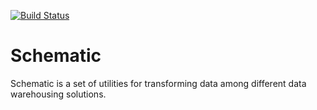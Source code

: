 [![Build Status](https://cloud.drone.io/api/badges/cjohnhanson/schematic/status.svg)](https://cloud.drone.io/cjohnhanson/schematic)
# Schematic
Schematic is a set of utilities for transforming data among different data warehousing solutions.


